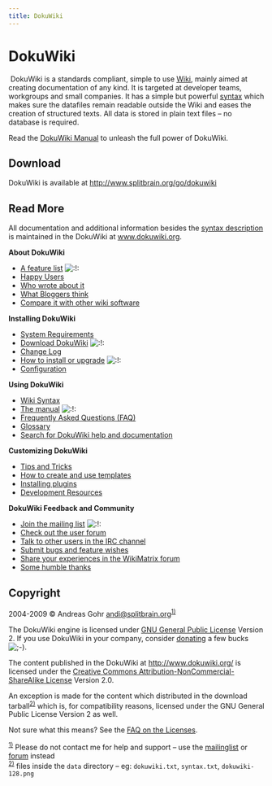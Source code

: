 ```yaml
---
title: DokuWiki
---
```

<h1 class="sectionedit1" id="dokuwiki">DokuWiki</h1>
<div class="level1">

<p>
<a href="/resources/wiki-dokuwiki-128.png" class="media" title="http://www.dokuwiki.org/wiki%3Adokuwiki"><img src="/resources/wiki-dokuwiki-128.png" class="medialeft" alt="" /></a> DokuWiki is a standards compliant, simple to use <a href="http://en.wikipedia.org/wiki/Wiki" class="interwiki iw_wp" title="http://en.wikipedia.org/wiki/Wiki">Wiki</a>, mainly aimed at creating documentation of any kind. It is targeted at developer teams, workgroups and small companies. It has a simple but powerful <a href="/wiki/syntax.html" class="wikilink1" title="wiki:syntax">syntax</a> which makes sure the datafiles remain readable outside the Wiki and eases the creation of structured texts. All data is stored in plain text files – no database is required.
</p>

<p>
Read the <a href="http://www.dokuwiki.org/manual" class="interwiki iw_doku" title="http://www.dokuwiki.org/manual">DokuWiki Manual</a> to unleash the full power of DokuWiki.
</p>

</div>
<!-- EDIT1 SECTION "DokuWiki" [1-557] -->
<h2 class="sectionedit2" id="download">Download</h2>
<div class="level2">

<p>
DokuWiki is available at <a href="http://www.splitbrain.org/go/dokuwiki" class="urlextern" title="http://www.splitbrain.org/go/dokuwiki" rel="nofollow">http://www.splitbrain.org/go/dokuwiki</a>
</p>

</div>
<!-- EDIT2 SECTION "Download" [558-644] -->
<h2 class="sectionedit3" id="read_more">Read More</h2>
<div class="level2">

<p>
All documentation and additional information besides the <a href="/pages/wiki/syntax.html" class="wikilink1" title="pages:wiki:syntax">syntax description</a> is maintained in the DokuWiki at <a href="http://www.dokuwiki.org/" class="interwiki iw_doku" title="http://www.dokuwiki.org/">www.dokuwiki.org</a>.
</p>

<p>
<strong>About DokuWiki</strong>
</p>
<ul>
<li class="level1"><div class="li"> <a href="http://www.dokuwiki.org/features" class="interwiki iw_doku" title="http://www.dokuwiki.org/features">A feature list</a> <img src="/lib/images/smileys/icon_exclaim.gif" class="icon" alt=":!:" /></div>
</li>
<li class="level1"><div class="li"> <a href="http://www.dokuwiki.org/users" class="interwiki iw_doku" title="http://www.dokuwiki.org/users">Happy Users</a></div>
</li>
<li class="level1"><div class="li"> <a href="http://www.dokuwiki.org/press" class="interwiki iw_doku" title="http://www.dokuwiki.org/press">Who wrote about it</a></div>
</li>
<li class="level1"><div class="li"> <a href="http://www.dokuwiki.org/blogroll" class="interwiki iw_doku" title="http://www.dokuwiki.org/blogroll">What Bloggers think</a></div>
</li>
<li class="level1"><div class="li"> <a href="http://www.wikimatrix.org/show/DokuWiki" class="urlextern" title="http://www.wikimatrix.org/show/DokuWiki" rel="nofollow">Compare it with other wiki software</a></div>
</li>
</ul>

<p>
<strong>Installing DokuWiki</strong>
</p>
<ul>
<li class="level1"><div class="li"> <a href="http://www.dokuwiki.org/requirements" class="interwiki iw_doku" title="http://www.dokuwiki.org/requirements">System Requirements</a></div>
</li>
<li class="level1"><div class="li"> <a href="http://www.splitbrain.org/go/dokuwiki" class="urlextern" title="http://www.splitbrain.org/go/dokuwiki" rel="nofollow">Download DokuWiki</a> <img src="/lib/images/smileys/icon_exclaim.gif" class="icon" alt=":!:" /></div>
</li>
<li class="level1"><div class="li"> <a href="http://www.dokuwiki.org/changes" class="interwiki iw_doku" title="http://www.dokuwiki.org/changes">Change Log</a></div>
</li>
<li class="level1"><div class="li"> <a href="http://www.dokuwiki.org/Install" class="interwiki iw_doku" title="http://www.dokuwiki.org/Install">How to install or upgrade</a> <img src="/lib/images/smileys/icon_exclaim.gif" class="icon" alt=":!:" /></div>
</li>
<li class="level1"><div class="li"> <a href="http://www.dokuwiki.org/config" class="interwiki iw_doku" title="http://www.dokuwiki.org/config">Configuration</a></div>
</li>
</ul>

<p>
<strong>Using DokuWiki</strong>
</p>
<ul>
<li class="level1"><div class="li"> <a href="http://www.dokuwiki.org/syntax" class="interwiki iw_doku" title="http://www.dokuwiki.org/syntax">Wiki Syntax</a></div>
</li>
<li class="level1"><div class="li"> <a href="http://www.dokuwiki.org/manual" class="interwiki iw_doku" title="http://www.dokuwiki.org/manual">The manual</a> <img src="/lib/images/smileys/icon_exclaim.gif" class="icon" alt=":!:" /></div>
</li>
<li class="level1"><div class="li"> <a href="http://www.dokuwiki.org/FAQ" class="interwiki iw_doku" title="http://www.dokuwiki.org/FAQ">Frequently Asked Questions (FAQ)</a></div>
</li>
<li class="level1"><div class="li"> <a href="http://www.dokuwiki.org/glossary" class="interwiki iw_doku" title="http://www.dokuwiki.org/glossary">Glossary</a></div>
</li>
<li class="level1"><div class="li"> <a href="http://search.dokuwiki.org" class="urlextern" title="http://search.dokuwiki.org" rel="nofollow">Search for DokuWiki help and documentation</a></div>
</li>
</ul>

<p>
<strong>Customizing DokuWiki</strong>
</p>
<ul>
<li class="level1"><div class="li"> <a href="http://www.dokuwiki.org/tips" class="interwiki iw_doku" title="http://www.dokuwiki.org/tips">Tips and Tricks</a></div>
</li>
<li class="level1"><div class="li"> <a href="http://www.dokuwiki.org/Template" class="interwiki iw_doku" title="http://www.dokuwiki.org/Template">How to create and use templates</a></div>
</li>
<li class="level1"><div class="li"> <a href="http://www.dokuwiki.org/plugins" class="interwiki iw_doku" title="http://www.dokuwiki.org/plugins">Installing plugins</a></div>
</li>
<li class="level1"><div class="li"> <a href="http://www.dokuwiki.org/development" class="interwiki iw_doku" title="http://www.dokuwiki.org/development">Development Resources</a></div>
</li>
</ul>

<p>
<strong>DokuWiki Feedback and Community</strong>
</p>
<ul>
<li class="level1"><div class="li"> <a href="http://www.dokuwiki.org/mailinglist" class="interwiki iw_doku" title="http://www.dokuwiki.org/mailinglist">Join the mailing list</a> <img src="/lib/images/smileys/icon_exclaim.gif" class="icon" alt=":!:" /></div>
</li>
<li class="level1"><div class="li"> <a href="http://forum.dokuwiki.org" class="urlextern" title="http://forum.dokuwiki.org" rel="nofollow">Check out the user forum</a></div>
</li>
<li class="level1"><div class="li"> <a href="http://www.dokuwiki.org/irc" class="interwiki iw_doku" title="http://www.dokuwiki.org/irc">Talk to other users in the IRC channel</a></div>
</li>
<li class="level1"><div class="li"> <a href="http://bugs.splitbrain.org/index.php?project=1" class="urlextern" title="http://bugs.splitbrain.org/index.php?project=1" rel="nofollow">Submit bugs and feature wishes</a></div>
</li>
<li class="level1"><div class="li"> <a href="http://www.wikimatrix.org/forum/viewforum.php?id=10" class="urlextern" title="http://www.wikimatrix.org/forum/viewforum.php?id=10" rel="nofollow">Share your experiences in the WikiMatrix forum</a></div>
</li>
<li class="level1"><div class="li"> <a href="http://www.dokuwiki.org/thanks" class="interwiki iw_doku" title="http://www.dokuwiki.org/thanks">Some humble thanks</a></div>
</li>
</ul>

</div>
<!-- EDIT3 SECTION "Read More" [645-2216] -->
<h2 class="sectionedit4" id="copyright">Copyright</h2>
<div class="level2">

<p>
2004-2009 © Andreas Gohr <a href="mailto:andi@splitbrain.org" class="mail" title="andi@splitbrain.org">andi@splitbrain.org</a><sup><a href="#fn__1" id="fnt__1" class="fn_top">1)</a></sup>
</p>

<p>
The DokuWiki engine is licensed under <a href="http://www.gnu.org/licenses/gpl.html" class="urlextern" title="http://www.gnu.org/licenses/gpl.html" rel="nofollow">GNU General Public License</a> Version 2. If you use DokuWiki in your company, consider <a href="http://www.dokuwiki.org/donate" class="interwiki iw_doku" title="http://www.dokuwiki.org/donate">donating</a> a few bucks <img src="/lib/images/smileys/icon_wink.gif" class="icon" alt=";-)" />.
</p>

<p>
The content published in the DokuWiki at <a href="http://www.dokuwiki.org/" class="urlextern" title="http://www.dokuwiki.org/" rel="nofollow">http://www.dokuwiki.org/</a> is licensed under the <a href="http://creativecommons.org/licenses/by-nc-sa/2.0/" class="urlextern" title="http://creativecommons.org/licenses/by-nc-sa/2.0/" rel="nofollow">Creative Commons Attribution-NonCommercial-ShareAlike License</a> Version 2.0.
</p>

<p>
An exception is made for the content which distributed in the download tarball<sup><a href="#fn__2" id="fnt__2" class="fn_top">2)</a></sup> which is, for compatibility reasons, licensed under the GNU General Public License Version 2 as well.
</p>

<p>
Not sure what this means? See the <a href="http://www.dokuwiki.org/faq%3Alicense" class="interwiki iw_doku" title="http://www.dokuwiki.org/faq%3Alicense">FAQ on the Licenses</a>.
</p>

</div>
<!-- EDIT4 SECTION "Copyright" [2217-] --><div class="footnotes">
<div class="fn"><sup><a href="#fnt__1" id="fn__1" class="fn_bot">1)</a></sup> 
Please do not contact me for help and support – use the <a href="http://www.dokuwiki.org/mailinglist" class="interwiki iw_doku" title="http://www.dokuwiki.org/mailinglist">mailinglist</a> or <a href="http://forum.dokuwiki.org" class="urlextern" title="http://forum.dokuwiki.org" rel="nofollow">forum</a> instead</div>
<div class="fn"><sup><a href="#fnt__2" id="fn__2" class="fn_bot">2)</a></sup> 
files inside the <code>data</code> directory – eg: <code>dokuwiki.txt</code>, <code>syntax.txt</code>, <code>dokuwiki-128.png</code></div>
</div>

